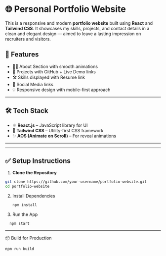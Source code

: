 # 🌐 Personal Portfolio Website

This is a responsive and modern **portfolio website** built using **React** and **Tailwind CSS**. It showcases my skills, projects, and contact details in a clean and elegant design — aimed to leave a lasting impression on recruiters and visitors.


## 🚀 Features

- 🧑‍💼 About Section with smooth animations
- 💼 Projects with GitHub + Live Demo links
- 🛠️ Skills displayed with Resume link 
- 🔗 Social Media links
- 💡 Responsive design with mobile-first approach
  

---

## 🛠️ Tech Stack

- ⚛️ **React.js** – JavaScript library for UI
- 🎨 **Tailwind CSS** – Utility-first CSS framework
- ✨ **AOS (Animate on Scroll)** – For reveal animations

---


---

## ✅ Setup Instructions

1. **Clone the Repository**

```bash
git clone https://github.com/your-username/portfolio-website.git
cd portfolio-website
```
2. Install Dependencies
   
   ```bash
   npm install
   ```
3. Run the App
 ```bash
   npm start
```
---

📦 Build for Production
```bash
npm run build
```


   
   


